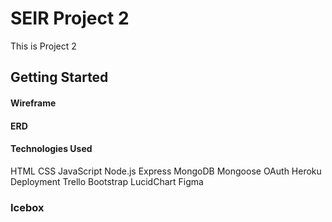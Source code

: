 # SEIR Project 2

This is Project 2

## Getting Started 

#### Wireframe

#### ERD

#### Technologies Used

HTML
CSS
JavaScript
Node.js
Express
MongoDB
Mongoose
OAuth
Heroku Deployment
Trello
Bootstrap
LucidChart
Figma

### Icebox
